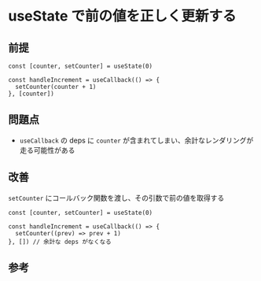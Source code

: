 # useState で前の値を正しく更新する

## 前提

```tsx
const [counter, setCounter] = useState(0)

const handleIncrement = useCallback(() => {
  setCounter(counter + 1)
}, [counter])
```

## 問題点

- `useCallback` の deps に `counter` が含まれてしまい、余計なレンダリングが走る可能性がある

## 改善

`setCounter` にコールバック関数を渡し、その引数で前の値を取得する

```tsx
const [counter, setCounter] = useState(0)

const handleIncrement = useCallback(() => {
  setCounter((prev) => prev + 1)
}, []) // 余計な deps がなくなる
```

## 参考

